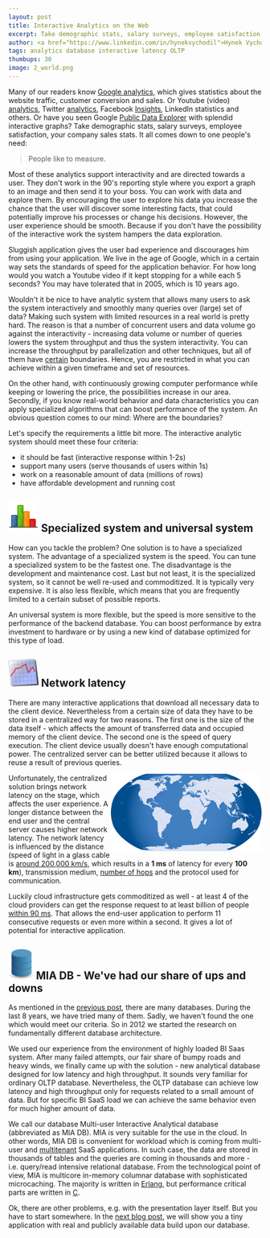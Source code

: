 ```yaml
---
layout: post
title: Interactive Analytics on the Web
excerpt: Take demographic stats, salary surveys, employee satisfaction, your company sales stats. It all comes down to one people's need - People like to measure.
author: <a href="https://www.linkedin.com/in/hynekvychodil">Hynek Vychodil</a>, <a href="http://cz.linkedin.com/pub/vladimir-makovsky/2a/141/141">Vladimir Makovsky</a>
tags: analytics database interactive latency OLTP
thumbups: 30
image: 2_world.png
---
```

<p>
Many of our readers know <a href="http://www.google.com/analytics/">Google analytics</a>, which gives statistics about the website traffic, customer conversion and sales. Or Youtube (video) <a href="http://googleblog.blogspot.com/2008/03/insight-into-youtube-videos.html">analytics</a>, Twitter <a href="https://analytics.twitter.com/about">analytics</a>, Facebook <a href="https://developers.facebook.com/docs/platforminsights">Insights</a>, LinkedIn statistics and others. Or have you seen Google <a href="http://www.google.com/publicdata/directory">Public Data Explorer</a> with splendid interactive graphs? Take demographic stats, salary surveys, employee satisfaction, your company sales stats. It all comes down to one people's need: 

<blockquote>People like to measure.</blockquote>
</p>

<p>
Most of these analytics support interactivity and are directed towards a user. They don't work in the 90's reporting style where you export a graph to an image and then send it to your boss. You can work with data and explore them. By encouraging the user to explore his data you increase the chance that the user will discover some interesting facts, that could potentially improve his processes or change his decisions. However, the user experience should be smooth. Because if you don't have the possibility of the interactive work the system hampers the data exploration.
</p>
<p>Sluggish application gives the user bad experience and discourages him from using your application. We live in the age of Google, which in a certain way sets the standards of speed for the application behavior. For how long would you watch a Youtube video if it kept stopping for a while each 5 seconds? You may have tolerated that in 2005, which is 10 years ago.
</p>

<p>
Wouldn't it be nice to have analytic system that allows many users to ask the system interactively and smoothly many queries over (large) set of data? Making such system
with limited resources in a real world is pretty hard. The reason is that a number of concurrent users and data volume go against the interactivity - increasing data volume or number of queries lowers the system throughput and thus the system interactivity. You can increase the throughput by parallelization and other techniques, but all of them have <a href="http://en.wikipedia.org/wiki/Amdahl%27s_law">certain</a> boundaries. Hence, you are restricted in what you can achieve within a given timeframe and set of resources.
</p>

<p>On the other hand, with continuously growing computer performance while keeping or lowering the price, the possibilities increase in our area. Secondly, if you know real-world behavior and data characteristics you can apply specialized algorithms that can boost performance of the system. An obvious question comes to our mind: Where are the boundaries?
</p>

<p>Let's specify the requirements a little bit more. The interactive analytic system should meet these four criteria:
<ul>
	<li>it should be fast (interactive response within 1-2s)</li>
	<li>support many users (serve thousands of users within 1s)</li>
	<li>work on a reasonable amount of data (millions of rows)</li>
	<li>have affordable development and running cost</li>
</ul>

<h2><img src="/img/posts/2_analytic.png"> Specialized system and universal system</h2>

<p>
How can you tackle the problem? One solution is to have a specialized system.
The advantage of a specialized system is the speed. You can tune a specialized
system to be the fastest one. The disadvantage is the development and maintenance
cost. Last but not least, it is the specialized system, so it cannot be well re-used
and commoditized. It is typically very expensive. It is also less flexible,
which means that you are frequently limited to a certain subset of possible reports.
</p>

<p>An universal system is more flexible, but the speed is more sensitive to the performance
of the backend database. You can boost performance by extra investment to hardware
or by using a new kind of database optimized for this type of load.
</p>

<h2><img src="/img/posts/2_latency.png"> Network latency</h2>

<p>
There are many interactive applications that download all necessary data to the client device.
Nevertheless from a certain size of data they have to be stored in a centralized way for two reasons.
The first one is the size of the data itself - which affects the amount of transferred data
and occupied memory of the client device. The second one is the speed of query execution.
The client device usually doesn't have enough computational power.
The centralized server can be better utilized because it allows to reuse
a result of previous queries.
</p>

<p>
<img src="/img/posts/2_world.png" align="right">
Unfortunately, the centralized solution brings network latency on the stage,
which affects the user experience.
A longer distance between the end user and the central server causes higher network latency.
The network latency is influenced by the distance (speed of light in a glass cable
is <a href="http://en.wikipedia.org/wiki/Velocity_factor">around 200,000 km/s</a>,
which results in a <b>1 ms</b> of latency for every <b>100 km</b>),
transmission medium, <a href="http://en.wikipedia.org/wiki/Hop_%28networking%29">
number of hops</a> and the protocol used for communication.
</p>

<p>
Luckily cloud infrastructure gets commoditized as well - at least 4 of the cloud
providers can get the response request to at least billion of people <a href="https://cloudharmony.com/speedtest">within 90 ms</a>.
That allows the end-user application to perform 11 consecutive requests or even more within a second.
It gives a lot of potential for interactive application.
</p>

<h2><img src="/img/posts/1_database.png"> MIA DB - We've had our share of ups and downs</h2>

<p>
As mentioned in the <a href="{{page.previous.url}}">previous post</a>,
there are many databases. During the last 8 years, we have tried many of them.
Sadly, we haven't found the one which would meet our criteria.
So in 2012 we started the research on fundamentally different database architecture.
</p>

<p>
We used our experience from the environment of highly loaded BI Saas system.
After many failed attempts, our fair share of bumpy roads and heavy winds,
we finally came up with the solution - new analytical database designed for low latency
and high throughput. It sounds very familiar for ordinary OLTP database.
Nevertheless, the OLTP database can achieve low latency and high throughput
only for requests related to a small amount of data. But for specific BI
SaaS load we can achieve the same behavior even for much higher amount of data.
</p>

<p>
We call our database Multi-user Interactive Analytical database (abbreviated as MIA DB).
MIA is very suitable for the use in the cloud. In other words, MIA DB is convenient
for workload which is coming from multi-user and <a href="http://en.wikipedia.org/wiki/Multitenancy">multitenant</a>
SaaS applications. In such case, the data are stored in thousands of tables
and the queries are coming in thousands and more - i.e. query/read intensive
relational database. From the technological point of view, MIA is multicore in-memory columnar
database with sophisticated microcaching. The majority is written in
<a href="http://www.erlang.org/">Erlang,</a> but performance critical parts are written in
<a href="http://en.wikipedia.org/wiki/C_%28programming_language%29">C</a>.
</p>


<p>
Ok, there are other problems, e.g. with the presentation layer itself. But you have to start somewhere.
In the <a href="{{page.next.url}}">next blog post</a>,  we will show you a tiny application
with real and publicly available data
build upon our database.
</p>
